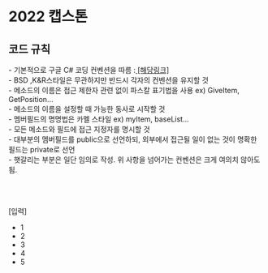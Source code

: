 <h1> 2022 캡스톤</h1>

<h2> 코드 규칙</h2>
- 기본적으로 구글 C# 코딩 컨벤션을 따름 :<a href="https://docs.microsoft.com/ko-kr/dotnet/csharp/fundamentals/coding-style/coding-conventions"> [해당링크] </a> <br>
- BSD ,K&R스타일은 무관하지만 반드시 각자의 컨벤션을 유지할 것 <br>
- 메소드의 이름은 접근 제한자 관련 없이 파스칼 표기법을 사용 ex) GiveItem, GetPosition...<br>
- 메소드의 이름을 설정할 때 가능한 동사로 시작할 것<br>
- 멤버필드의 명명법은 카멜 스타일 ex) myItem, baseList...<br>
- 모든 메소드와 필드에 접근 지정자를 명시할 것<br>
- 대부분의 멤버필드를 public으로 선언하되, 외부에서 접근될 일이 없는 것이 명확한 필드는 private로 선언<br>
- 햇갈리는 부분은 일단 임의로 작성. 위 사항을 넘어가는 컨벤션은 크게 여의치 않아도 됨.

<br><br>

[입력]<br>
- 1 <br>
- 2<br>
- 3<br>
- 4<br>
- 5<br>
